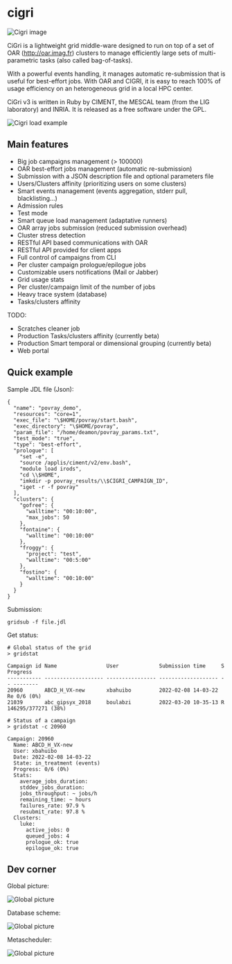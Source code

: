 # cigri

![Cigri image](doc/images/film_ciment_snapshot.jpg)

 CiGri is a lightweight grid middle-ware designed to run on top of a set of OAR (http://oar.imag.fr) clusters to manage efficiently large sets of multi-parametric tasks (also called bag-of-tasks).

With a powerful events handling, it manages automatic re-submission that is useful for best-effort jobs. With OAR and CIGRI, it is easy to reach 100% of usage efficiency on an heterogeneous grid in a local HPC center.

CiGri v3 is written in Ruby by CIMENT, the MESCAL team (from the LIG laboratory) and INRIA. It is released as a free software under the GPL. 


![Cigri load example](doc/images/cigri_load.png)

## Main features

- Big job campaigns management (> 100000)
- OAR best-effort jobs management (automatic re-submission)
- Submission with a JSON description file and optional parameters file
- Users/Clusters affinity (prioritizing users on some clusters)
- Smart events management (events aggregation, stderr pull, blacklisting…)
- Admission rules
- Test mode
- Smart queue load management (adaptative runners)
- OAR array jobs submission (reduced submission overhead)
- Cluster stress detection
- RESTful API based communications with OAR
- RESTful API provided for client apps
- Full control of campaigns from CLI
- Per cluster campaign prologue/epilogue jobs
- Customizable users notifications (Mail or Jabber)
- Grid usage stats
- Per cluster/campaign limit of the number of jobs
- Heavy trace system (database)
- Tasks/clusters affinity

TODO:
- Scratches cleaner job
- Production Tasks/clusters affinity (currently beta)
- Production Smart temporal or dimensional grouping (currently beta)
- Web portal

## Quick example

Sample JDL file (Json):

```
{
  "name": "povray_demo",
  "resources": "core=1",
  "exec_file": "\$HOME/povray/start.bash",
  "exec_directory": "\$HOME/povray",
  "param_file": "/home/deamon/povray_params.txt",
  "test_mode": "true",
  "type": "best-effort",
  "prologue": [
    "set -e",
    "source /applis/ciment/v2/env.bash",
    "module load irods",
    "cd \\$HOME",
    "imkdir -p povray_results/\\$CIGRI_CAMPAIGN_ID",
    "iget -r -f povray"
  ],
  "clusters": {
    "gofree": {
      "walltime": "00:10:00",
      "max_jobs": 50
    },
    "fontaine": {
      "walltime": "00:10:00"
    },
    "froggy": {
      "project": "test",
      "walltime": "00:5:00"
    },
    "fostino": {
      "walltime": "00:10:00"
    }
  }
}
```

Submission:

```
gridsub -f file.jdl
```

Get status:

```
# Global status of the grid
> gridstat

Campaign id Name                User             Submission time     S  Progress
----------- ------------------- ---------------- ------------------- -- --------
20960       ABCD_H_VX-new       xbahuibo         2022-02-08 14-03-22 Re 0/6 (0%)
21039       abc_gipsyx_2018     boulabzi         2022-03-20 10-35-13 R  146295/377271 (38%)

# Status of a campaign
> gridstat -c 20960

Campaign: 20960
  Name: ABCD_H_VX-new
  User: xbahuibo
  Date: 2022-02-08 14-03-22
  State: in_treatment (events)
  Progress: 0/6 (0%)
  Stats: 
    average_jobs_duration: 
    stddev_jobs_duration: 
    jobs_throughput: ~ jobs/h
    remaining_time: ~ hours
    failures_rate: 97.9 %
    resubmit_rate: 97.8 %
  Clusters: 
    luke:
      active_jobs: 0
      queued_jobs: 4
      prologue_ok: true
      epilogue_ok: true
```

## Dev corner

Global picture:

![Global picture](doc/images/global_diagram.png)

Database scheme:

![Global picture](doc/images/cigri_db.png)

Metascheduler:

![Global picture](doc/images/cigri_metascheduler.png)

